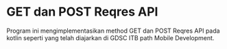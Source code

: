 # GET dan POST Reqres API #
Program ini mengimplementasikan method GET dan POST Reqres API pada kotlin seperti yang telah diajarkan di GDSC ITB path Mobile Development.